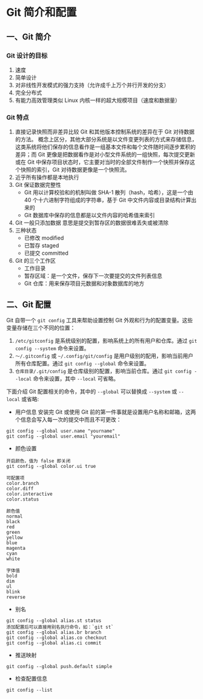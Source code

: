 # Git 简介和配置

## 一、Git 简介

### Git 设计的目标
1. 速度
2. 简单设计
3. 对非线性开发模式的强力支持（允许成千上万个并行开发的分支）
4. 完全分布式
5. 有能力高效管理类似 Linux 内核一样的超大规模项目（速度和数据量）

### Git 特点
1. 直接记录快照而非差异比较
Git 和其他版本控制系统的差异在于 Git 对待数据的方法。
概念上区分，其他大部分系统是以文件变更列表的方式来存储信息，这类系统将他们保存的信息看作是一组基本文件和每个文件随时间逐步累积的差异；而 Git 更像是把数据看作是对小型文件系统的一组快照，每次提交更新或在 Git 中保存项目状态时，它主要对当时的全部文件制作一个快照并保存这个快照的索引，Git 对待数据更像是一个快照流。
2. 近乎所有操作都是本地执行
3. Git 保证数据完整性
	- Git 用以计算校验和的机制叫做 SHA-1 散列（hash，哈希），这是一个由 40 个十六进制字符组成的字符串，基于 Git 中文件内容或目录结构计算出来的
 	- Git 数据库中保存的信息都是以文件内容的哈希值来索引
4. Git 一般只添加数据
意思是提交到暂存区的数据很难丢失或被清除
5. 三种状态
 	- 已修改 modified
 	- 已暂存 staged
 	- 已提交 committed
6. Git 的三个工作区
 	- 工作目录
 	- 暂存区域：是一个文件，保存下一次要提交的文件列表信息
 	- Git 仓库：用来保存项目元数据和对象数据库的地方

## 二、Git 配置
Git 自带一个 `git config` 工具来帮助设置控制 Git 外观和行为的配置变量。这些变量存储在三个不同的位置：
1. `/etc/gitconfig` 是系统级别的配置，影响系统上的所有用户和仓库。通过 `git config --system` 命令来设置。
2. `～/.gitconfig` 或 `~/.config/git/config` 是用户级别的配用，影响当前用户所有仓库配置。通过 `git config --global` 命令来设置。
3. `仓库目录/.git/config` 是仓库级别的配置，影响当前仓库。通过 `git config --local` 命令来设置，其中 `--local` 可省略。

下面介绍 Git 配置相关的命令，其中的 `--global` 可以替换成 `--system` 或 `--local` 或省略:
- 用户信息
安装完 Git 或使用 Git 前的第一件事就是设置用户名称和邮箱，这两个信息会写入每一次的提交中而且不可更改：
```
git config --global user.name "yourname"
git config --global user.email "youremail"
```
- 颜色设置
```
开启颜色，值为 false 即关闭
git config --global color.ui true

可配置项
color.branch
color.diff
color.interactive
color.status

颜色值
normal
black
red
green
yellow
blue
magenta
cyan
white

字体值
bold
dim
ul
blink
reverse 
```
- 别名
```
git config --global alias.st status
添加配置后可以直接用别名执行命令，如：`git st`
git config --global alias.br branch
git config --global alias.co checkout
git config --global alias.ci commit 
```
- 推送映射
```
git config --global push.default simple
```
- 检查配置信息
```
git config --list
```

